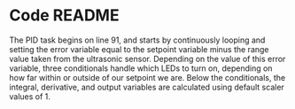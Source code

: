 # Code README
The PID task begins on line 91, and starts by continuously looping and setting the error variable equal to the setpoint variable minus the range value taken from the ultrasonic sensor. Depending on the value of this error variable, three conditionals handle which LEDs to turn on, depending on how far within or outside of our setpoint we are. Below the conditionals, the integral, derivative, and output variables are calculated using default scaler values of 1. 
